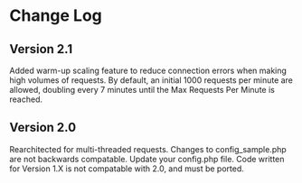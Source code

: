 Change Log
==========



Version 2.1
-----------

Added warm-up scaling feature to reduce connection errors when making high volumes of
	requests. By default, an initial 1000 requests per minute are allowed, doubling
	every 7 minutes until the Max Requests Per Minute is reached.


Version 2.0
-----------

Rearchitected for multi-threaded requests.
Changes to config_sample.php are not backwards compatable. Update your config.php file.
Code written for Version 1.X is not compatable with 2.0, and must be ported.